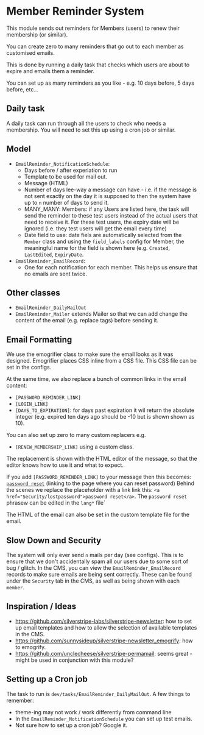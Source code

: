 # Member Reminder System

This module sends out reminders for Members (users) to renew their membership (or similar).

You can create zero to many reminders that go out to each member as customised emails.

This is done by running a daily task that checks which users are about to expire and emails them a reminder.  

You can set up as many reminders as you like - e.g. 10 days before, 5 days before, etc...

Daily task
---
 A daily task can run through all the users to check who needs a membership.
 You will need to set this up using a cron job or similar.

Model
---
 * `EmailReminder_NotificationSchedule`:
   * Days before / after experiation to run
   * Template to be used for mail out.
   * Message (HTML)
   * Number of days lee-way a message can have - i.e. if the message is not
     sent exactly on the day it is supposed to then the system have up to `n` number of days to send it.
   * MANY_MANY: Members: if any Users are listed here, the task will send the reminder to these test users instead of the actual users that need to receive it. For these test users, the expiry date will be ignored (i.e. they test users will get the email every time)
   * Date field to use: date fiels are automatically selected from the `Member` class and using the `field_labels` config for Member, the meaningful name for the field is shown here (e.g. `Created`, `LastEdited`, `ExpiryDate`.  
 * `EmailReminder_EmailRecord`:
   * One for each notification for each member. This helps us ensure
     that no emails are sent twice.

Other classes
---
 * `EmailReminder_DailyMailOut`
 * `EmailReminder_Mailer` extends Mailer so that we can add change the content of the email (e.g. replace tags) before sending it.

Email Formatting
---
We use the emogrifier class to make sure the email looks as it was designed.
Emogrifier places CSS inline from a CSS file.  This CSS file can be set in the configs.

At the same time, we also replace a bunch of common links in the email content:
 * `[PASSWORD_REMINDER_LINK]`
 * `[LOGIN_LINK]`
 * `[DAYS_TO_EXPIRATION]`: for days past expiration it wil return the absolute integer (e.g. expired ten days ago should be -10 but is shown shown as 10).  

You can also set up zero to many custom replacers e.g.
 * `[RENEW_MEMBERSHIP_LINK]` using a custom class. 


The replacement is shown with the HTML editor of the message, so that the editor knows how to use it and what to expect.

If you add `[PASSWORD_REMINDER_LINK]` to your message then this becomes: <u>`password reset`</u> (linking to the page where you can reset password)
Behind the scenes we replace the placeholder with a link link this: `<a href="Security/lostpassword">password reset</a>`.  The `password reset` phrasew can be edited in the `lang*` file`

The HTML of the email can also be set in the custom template file for the email.

Slow Down and Security
---
The system will only ever send `n` mails per day (see configs).  This is to ensure that we don't accidentally spam all our users due to some sort of bug / glitch.  In the CMS, you can view the  `EmailReminder_EmailRecord` records to make sure emails are being sent correctly. These can be found under the `Security` tab in the CMS, as well as being shown with each `member`.


Inspiration / Ideas
---
 * https://github.com/silverstripe-labs/silverstripe-newsletter: how to set up email templates and how to allow the selection of available templates in the CMS. 
 * https://github.com/sunnysideup/silverstripe-newsletter_emogrify: how to emogrify.
 * https://github.com/unclecheese/silverstripe-permamail: seems great - might be used in conjunction with this module?


Setting up a Cron job
 ---
The task to run is `dev/tasks/EmailReminder_DailyMailOut`. A few things to remember:
 * theme-ing may not work / work differently from command line
 * In the `EmailReminder_NotificationSchedule` you can set up test emails.
 * Not sure how to set up a cron job? Google it. 
